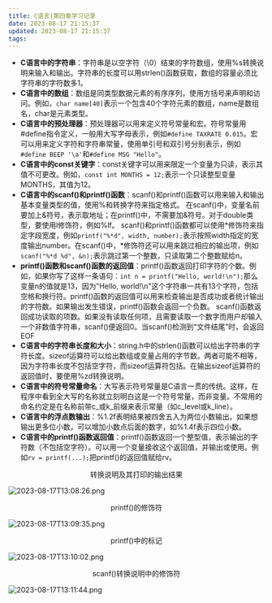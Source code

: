 ```yaml
---
title: C语言|第四章学习记录
date: 2023-08-17 21:15:37
updated: 2023-08-17 21:15:37
tags:
---
```

- **C语言中的字符串**：字符串是以空字符（\0）结束的字符数组，使用%s转换说明来输入和输出。字符串的长度可以用strlen()函数获取，数组的容量必须比字符串的字符数多1。
- **C语言中的数组**：数组是同类型数据元素的有序序列，使用方括号来声明和访问。例如，```char name[40]```表示一个包含40个字符元素的数组，name是数组名，char是元素类型。
- **C语言中的预处理器**：预处理器可以用来定义符号常量和宏。符号常量用#define指令定义，一般用大写字母表示，例如```#define TAXRATE 0.015```。宏可以用来定义字符和字符串常量，使用单引号和双引号分别表示，例如```#define BEEP '\a'```和```#define MSG "Hello"```。
- **C语言中的const关键字**：const关键字可以用来限定一个变量为只读，表示其值不可更改。例如，```const int MONTHS = 12;```表示一个只读整型变量MONTHS，其值为12。
- **C语言中的scanf()和printf()函数**：scanf()和printf()函数可以用来输入和输出基本变量类型的值，使用%和转换字符来指定格式。
在scanf()中，变量名前要加上&符号，表示取地址；在printf()中，不需要加&符号。对于double类型，要使用l修饰符，例如%lf。
scanf()和printf()函数都可以使用*修饰符来指定字段宽度，例如```printf("%*d", width, number);```表示按照width指定的宽度输出number。在scanf()中，*修饰符还可以用来跳过相应的输出项，例如```scanf("%*d %d", &n);```表示跳过第一个整数，只读取第二个整数赋给n。
- **printf()函数和scanf()函数的返回值**：printf()函数返回打印字符的个数。例如，如果你写了这样一条语句：```int n = printf("Hello, world!\n");```那么变量n的值就是13，因为"Hello, world!\n"这个字符串一共有13个字符，包括空格和换行符。printf()函数的返回值可以用来检查输出是否成功或者统计输出的字符数。如果输出发生错误，printf()函数会返回一个负数。
  scanf()函数返回成功读取的项数。如果没有读取任何项，且需要读取一个数字而用户却输入一个非数值字符串，scanf()便返回0。当scanf()检测到“文件结尾”时，会返回EOF
- **C语言中的字符串长度和大小**：string.h中的strlen()函数可以给出字符串的字符长度。sizeof运算符可以给出数组或变量占用的字节数。两者可能不相等，因为字符串长度不包括空字符，而sizeof运算符包括。在输出sizeof运算符的返回值时，要使用%zd转换说明。
- **C语言中的符号常量命名**：大写表示符号常量是C语言一贯的传统。这样，在程序中看到全大写的名称就立刻明白这是一个符号常量，而非变量。不常用的命名约定是在名称前带c_或k_前缀来表示常量（如c_level或k_line）。
- **C语言中的浮点数输出**：%1.2f表明结果被四舍五入为两位小数输出。如果想输出更多位小数，可以增加小数点后面的数字，如%1.4f表示四位小数。
- **C语言中的printf()函数返回值**：printf()函数返回一个整型值，表示输出的字符数（不包括空字符）。可以用一个变量接收这个返回值，并输出或使用。例如```rv = printf(...);```把printf()的返回值赋给rv。
<center>转换说明及其打印的输出结果</center>

![2023-08-17T13:08:26.png][1]

<center>printf()的修饰符</center>

![2023-08-17T13:09:35.png][2]

<center>printf()中的标记</center>

![2023-08-17T13:10:02.png][3]

<center>scanf()转换说明中的修饰符</center>

![2023-08-17T13:11:44.png][4]


  [1]: https://image.200502.xyz/i/2025/01/29/ozohew-0.webp
  [2]: https://image.200502.xyz/i/2025/01/29/ozpsqi-0.webp
  [3]: https://image.200502.xyz/i/2025/01/29/ozqmuc-0.webp
  [4]: https://image.200502.xyz/i/2025/01/29/ozrf36-0.webp